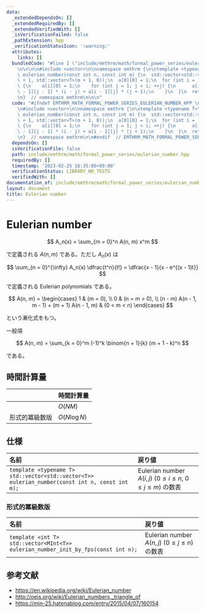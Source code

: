 ```yaml
---
data:
  _extendedDependsOn: []
  _extendedRequiredBy: []
  _extendedVerifiedWith: []
  _isVerificationFailed: false
  _pathExtension: hpp
  _verificationStatusIcon: ':warning:'
  attributes:
    links: []
  bundledCode: "#line 1 \"include/emthrm/math/formal_power_series/eulerian_number.hpp\"\
    \n\n\n\n#include <vector>\n\nnamespace emthrm {\n\ntemplate <typename T>\nstd::vector<std::vector<T>>\
    \ eulerian_number(const int n, const int m) {\n  std::vector<std::vector<T>> a(n\
    \ + 1, std::vector<T>(m + 1, 0));\n  a[0][0] = 1;\n  for (int i = 1; i <= n; ++i)\
    \ {\n    a[i][0] = 1;\n    for (int j = 1; j < i; ++j) {\n      a[i][j] = a[i\
    \ - 1][j - 1] * (i - j) + a[i - 1][j] * (j + 1);\n    }\n  }\n  return a;\n}\n\
    \n}  // namespace emthrm\n\n\n"
  code: "#ifndef EMTHRM_MATH_FORMAL_POWER_SERIES_EULERIAN_NUMBER_HPP_\n#define EMTHRM_MATH_FORMAL_POWER_SERIES_EULERIAN_NUMBER_HPP_\n\
    \n#include <vector>\n\nnamespace emthrm {\n\ntemplate <typename T>\nstd::vector<std::vector<T>>\
    \ eulerian_number(const int n, const int m) {\n  std::vector<std::vector<T>> a(n\
    \ + 1, std::vector<T>(m + 1, 0));\n  a[0][0] = 1;\n  for (int i = 1; i <= n; ++i)\
    \ {\n    a[i][0] = 1;\n    for (int j = 1; j < i; ++j) {\n      a[i][j] = a[i\
    \ - 1][j - 1] * (i - j) + a[i - 1][j] * (j + 1);\n    }\n  }\n  return a;\n}\n\
    \n}  // namespace emthrm\n\n#endif  // EMTHRM_MATH_FORMAL_POWER_SERIES_EULERIAN_NUMBER_HPP_\n"
  dependsOn: []
  isVerificationFile: false
  path: include/emthrm/math/formal_power_series/eulerian_number.hpp
  requiredBy: []
  timestamp: '2023-02-25 16:35:06+09:00'
  verificationStatus: LIBRARY_NO_TESTS
  verifiedWith: []
documentation_of: include/emthrm/math/formal_power_series/eulerian_number.hpp
layout: document
title: Eulerian number
---
```


# Eulerian number

$$
  A_n(x) = \sum_{m = 0}^n A(n, m) x^m
$$

で定義される $A(n, m)$ である。ただし $A_n(x)$ は

$$
  \sum_{n = 0}^{\infty} A_n(x) \dfrac{t^n}{t!} = \dfrac{x - 1}{x - e^{(x - 1)t}}
$$

で定義される Eulerian polynomials である。

$$
  A(n, m) =
  \begin{cases}
    1 & (m = 0), \\
    0 & (n = m > 0), \\
    (n - m) A(n - 1, m - 1) + (m + 1) A(n - 1, m) & (0 < m < n)
  \end{cases}
$$

という漸化式をもつ。

一般項

$$
  A(n, m) = \sum_{k = 0}^m (-1)^k \binom{n + 1}{k} (m + 1 - k)^n
$$

である。


## 時間計算量

||時間計算量|
|:--|:--|
||$O(NM)$|
|形式的冪級数版|$O(N\log{N})$|


## 仕様

|名前|戻り値|
|:--|:--|
|`template <typename T>`<br>`std::vector<std::vector<T>> eulerian_number(const int n, const int m);`|Eulerian number $A(i, j)$ ($0 \leq i \leq n,\ 0 \leq j \leq m$) の数表|


### 形式的冪級数版

|名前|戻り値|
|:--|:--|
|`template <int T>`<br>`std::vector<MInt<T>> eulerian_number_init_by_fps(const int n);`|Eulerian number $A(n, j)$ ($0 \leq j \leq n$) の数表|


## 参考文献

- https://en.wikipedia.org/wiki/Eulerian_number
- http://oeis.org/wiki/Eulerian_numbers,_triangle_of
- https://min-25.hatenablog.com/entry/2015/04/07/160154
